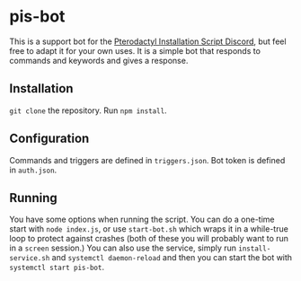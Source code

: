 # pis-bot
This is a support bot for the [Pterodactyl Installation Script Discord](https://discord.gg/zhUu4rv), but feel free to adapt it for your own uses. It is a simple bot that responds to commands and keywords and gives a response.

## Installation

`git clone` the repository. Run `npm install`.

## Configuration

Commands and triggers are defined in `triggers.json`. Bot token is defined in `auth.json`.

## Running

You have some options when running the script. You can do a one-time start with `node index.js`, or use `start-bot.sh` which wraps it in a while-true loop to protect against crashes (both of these you will probably want to run in a `screen` session.) You can also use the service, simply run `install-service.sh` and `systemctl daemon-reload` and then you can start the bot with `systemctl start pis-bot`.
